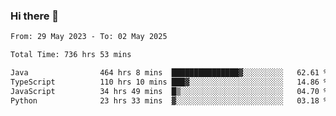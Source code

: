 ### Hi there 👋

<!--START_SECTION:waka-->

```txt
From: 29 May 2023 - To: 02 May 2025

Total Time: 736 hrs 53 mins

Java                464 hrs 8 mins  ███████████████▓░░░░░░░░░   62.61 %
TypeScript          110 hrs 10 mins ███▓░░░░░░░░░░░░░░░░░░░░░   14.86 %
JavaScript          34 hrs 49 mins  █▒░░░░░░░░░░░░░░░░░░░░░░░   04.70 %
Python              23 hrs 33 mins  ▓░░░░░░░░░░░░░░░░░░░░░░░░   03.18 %
```

<!--END_SECTION:waka-->
<!--
**the-beef-calculator/the-beef-calculator** is a ✨ _special_ ✨ repository because its `README.md` (this file) appears on your GitHub profile.

Here are some ideas to get you started:

- 🔭 I’m currently working on ...
- 🌱 I’m currently learning ...
- 👯 I’m looking to collaborate on ...
- 🤔 I’m looking for help with ...
- 💬 Ask me about ...
- 📫 How to reach me: ...
- 😄 Pronouns: ...
- ⚡ Fun fact: ...
-->
